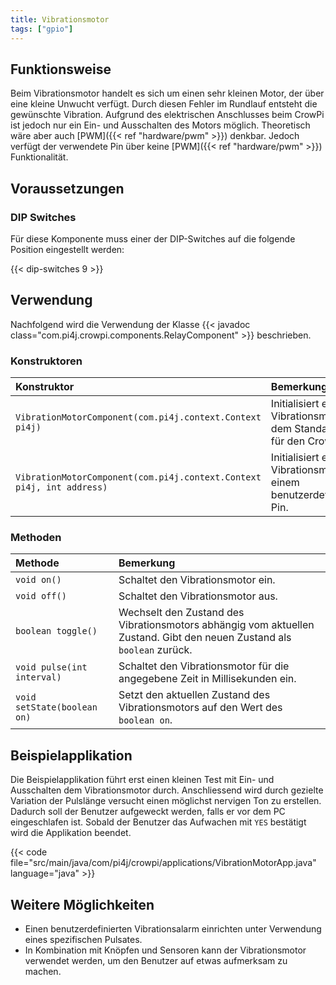 ```yaml
---
title: Vibrationsmotor
tags: ["gpio"]
---
```


## Funktionsweise

Beim Vibrationsmotor handelt es sich um einen sehr kleinen Motor, der über eine kleine Unwucht verfügt. Durch diesen Fehler im Rundlauf
entsteht die gewünschte Vibration. Aufgrund des elektrischen Anschlusses beim CrowPi ist jedoch nur ein Ein- und Ausschalten des Motors
möglich. Theoretisch wäre aber auch
[PWM]({{< ref "hardware/pwm" >}}) denkbar. Jedoch verfügt der verwendete Pin über keine
[PWM]({{< ref "hardware/pwm" >}}) Funktionalität.

## Voraussetzungen

### DIP Switches

Für diese Komponente muss einer der DIP-Switches auf die folgende Position eingestellt werden:

{{< dip-switches 9 >}}

## Verwendung

Nachfolgend wird die Verwendung der Klasse {{< javadoc class="com.pi4j.crowpi.components.RelayComponent" >}} beschrieben.

### Konstruktoren

| Konstruktor                                                           | Bemerkung                                                                |
|:----------------------------------------------------------------------|:-------------------------------------------------------------------------|
| `VibrationMotorComponent(com.pi4j.context.Context pi4j)`              | Initialisiert einen Vibrationsmotor mit dem Standard-Pin für den CrowPi. |
| `VibrationMotorComponent(com.pi4j.context.Context pi4j, int address)` | Initialisiert einen Vibrationsmotor mit einem benutzerdefinierten Pin.   |

### Methoden

| Methode                     | Bemerkung                                                                                                              |
|:----------------------------|:-----------------------------------------------------------------------------------------------------------------------|
| `void on()`                 | Schaltet den Vibrationsmotor ein.                                                                                      |
| `void off()`                | Schaltet den Vibrationsmotor aus.                                                                                      |
| `boolean toggle()`          | Wechselt den Zustand des Vibrationsmotors abhängig vom aktuellen Zustand. Gibt den neuen Zustand als `boolean` zurück. |
| `void pulse(int interval)`  | Schaltet den Vibrationsmotor für die angegebene Zeit in Millisekunden ein.                                             |
| `void setState(boolean on)` | Setzt den aktuellen Zustand des Vibrationsmotors auf den Wert des `boolean on`.                                        |

## Beispielapplikation

Die Beispielapplikation führt erst einen kleinen Test mit Ein- und Ausschalten dem Vibrationsmotor durch. Anschliessend wird durch gezielte
Variation der Pulslänge versucht einen möglichst nervigen Ton zu erstellen. Dadurch soll der Benutzer aufgeweckt werden, falls er vor dem PC
eingeschlafen ist. Sobald der Benutzer das Aufwachen mit `YES` bestätigt wird die Applikation beendet.

{{< code file="src/main/java/com/pi4j/crowpi/applications/VibrationMotorApp.java" language="java" >}}

## Weitere Möglichkeiten

- Einen benutzerdefinierten Vibrationsalarm einrichten unter Verwendung eines spezifischen Pulsates.
- In Kombination mit Knöpfen und Sensoren kann der Vibrationsmotor verwendet werden, um den Benutzer auf etwas aufmerksam zu machen.

